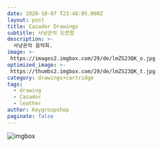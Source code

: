 ```yaml
---
date: 2020-10-07 T23:48:05.000Z
layout: post
title: Cazador Drawings
subtitle: 사냥꾼의 도면함
description: >-
  사냥꾼의 음악회.
image: >-
 https://images2.imgbox.com/29/de/lmZS23QK_o.jpg
optimized_image: >-
 https://thumbs2.imgbox.com/29/de/lmZS23QK_t.jpg
category: drawings+cartridge
tags:
  - drawing
  - Cazador
  - leather
author: Keygroupshop
paginate: false
---
```

<img src="https://images2.imgbox.com/5f/88/xrKOzBD6_o.jpg" alt="imgbox"/>
